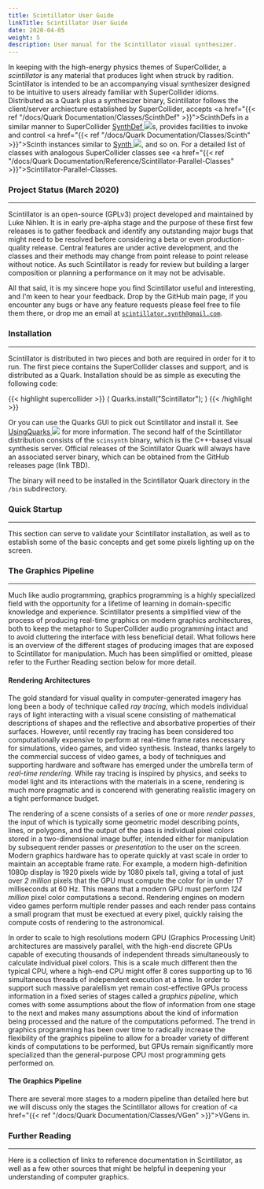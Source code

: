 ```yaml
---
title: Scintillator User Guide
linkTitle: Scintillator User Guide
date: 2020-04-05
weight: 5
description: User manual for the Scintillator visual synthesizer.
---
```



In keeping with the high-energy physics themes of SuperCollider, a <em>scintillator</em> is any material that produces light when struck by radition. Scintillator is intended to be an accompanying visual synthesizer designed to be intuitive to users already familiar with SuperCollider idioms. Distributed as a Quark plus a synthesizer binary, Scintillator follows the client/server archiecture established by SuperCollider, accepts <a href="{{< ref "/docs/Quark Documentation/Classes/ScinthDef" >}}">ScinthDef</a>s in a similar manner to SuperCollider <a href="https://doc.sccode.org/Classes/SynthDef.html">SynthDef <img src="/images/external-link.svg" class="one-liner"></a>s, provides facilities to invoke and control <a href="{{< ref "/docs/Quark Documentation/Classes/Scinth" >}}">Scinth</a> instances similar to <a href="https://doc.sccode.org/Classes/Synth.html">Synth <img src="/images/external-link.svg" class="one-liner"></a>, and so on. For a detailed list of classes with analogous SuperCollider classes see <a href="{{< ref "/docs/Quark Documentation/Reference/Scintillator-Parallel-Classes" >}}">Scintillator-Parallel-Classes</a>.



### Project Status (March 2020)
---



Scintillator is an open-source (GPLv3) project developed and maintained by Luke Nihlen. It is in early pre-alpha stage and the purpose of these first few releases is to gather feedback and identify any outstanding major bugs that might need to be resolved before considering a beta or even production-quality release. Central features are under active development, and the classes and their methods may change from point release to point release without notice. As such Scintillator is ready for review but building a larger composition or planning a performance on it may not be advisable.



All that said, it is my sincere hope you find Scintillator useful and interesting, and I'm keen to hear your feedback. Drop by the GitHub main page, if you encounter any bugs or have any feature requests please feel free to file them there, or drop me an email at <code>scintillator.synth@gmail.com</code>.



### Installation
---



Scintillator is distributed in two pieces and both are required in order for it to run. The first piece contains the SuperCollider classes and support, and is distributed as a Quark. Installation should be as simple as executing the following code:



{{< highlight supercollider >}}
(
Quarks.install("Scintillator");
)
{{< /highlight >}}



Or you can use the Quarks GUI to pick out Scintillator and install it. See <a href="https://doc.sccode.org/Guides/UsingQuarks.html">UsingQuarks <img src="/images/external-link.svg" class="one-liner"></a> for more information. The second half of the Scintillator distribution consists of the <code>scinsynth</code> binary, which is the C++-based visual synthesis server. Official releases of the Scintillator Quark will always have an associated server binary, which can be obtained from the GitHub releases page (link TBD).



The binary will need to be installed in the Scintillator Quark directory in the <code>/bin</code> subdirectory.



### Quick Startup
---



This section can serve to validate your Scintillator installation, as well as to establish some of the basic concepts and get some pixels lighting up on the screen.



### The Graphics Pipeline
---



Much like audio programming, graphics programming is a highly specialized field with the opportunity for a lifetime of learning in domain-specific knowledge and experience. Scintillator presents a simplified view of the process of producing real-time graphics on modern graphics architectures, both to keep the metaphor to SuperCollider audio programming intact and to avoid cluttering the interface with less beneficial detail. What follows here is an overview of the different stages of producing images that are exposed to Scintillator for manipulation. Much has been simplified or omitted, please refer to the Further Reading section below for more detail.



#### Rendering Architectures



The gold standard for visual quality in computer-generated imagery has long been a body of technique called <em>ray tracing</em>, which models individual rays of light interacting with a visual scene consisting of mathematical descriptions of shapes and the reflective and absorbative properties of their surfaces. However, until recently ray tracing has been considered too computationally expensive to perform at real-time frame rates necessary for simulations, video games, and video synthesis. Instead, thanks largely to the commercial success of video games, a body of techniques and supporting hardware and software has emerged under the umbrella term of <em>real-time rendering</em>. While ray tracing is inspired by physics, and seeks to model light and its interactions with the materials in a scene, rendering is much more pragmatic and is concerend with generating realistic imagery on a tight performance budget.



The rendering of a scene consists of a series of one or more <em>render passes</em>, the input of which is typically some geometric model describing points, lines, or polygons, and the output of the pass is individual pixel colors stored in a two-dimensional image buffer, intended either for manipulation by subsequent render passes or <em>presentation</em> to the user on the screen. Modern graphics hardware has to operate quickly at vast scale in order to maintain an acceptable frame rate. For example, a modern high-definition 1080p display is 1920 pixels wide by 1080 pixels tall, giving a total of just over <em>2 million</em> pixels that the GPU must compute the color for in under 17 milliseconds at 60 Hz. This means that a modern GPU must perform <em>124 million</em> pixel color computations a second. Rendering engines on modern video games perform multiple render passes and each render pass contains a small program that must be exectued at every pixel, quickly raising the compute costs of rendering to the astronomical.



In order to scale to high resolutions modern GPU (Graphics Processing Unit) architectures are massively parallel, with the high-end discrete GPUs capable of executing thousands of independent threads simultaneously to calculate individual pixel colors. This is a scale much different then the typical CPU, where a high-end CPU might offer 8 cores supporting up to 16 simultaneous threads of independent execution at a time. In order to support such massive paralellism yet remain cost-effective GPUs process information in a fixed series of stages called a <em>graphics pipeline</em>, which comes with some assumptions about the flow of information from one stage to the next and makes many assumptions about the kind of information being processed and the nature of the computations peformed. The trend in graphics programming has been over time to radically increase the flexibility of the graphics pipeline to allow for a broader variety of different kinds of computations to be performed, but GPUs remain significantly more specialized than the general-purpose CPU most programming gets performed on.



#### The Graphics Pipeline



There are several more stages to a modern pipeline than detailed here but we will discuss only the stages the Scintillator allows for creation of <a href="{{< ref "/docs/Quark Documentation/Classes/VGen" >}}">VGen</a>s in.



### Further Reading
---



Here is a collection of links to reference documentation in Scintillator, as well as a few other sources that might be helpful in deepening your understanding of computer graphics.


